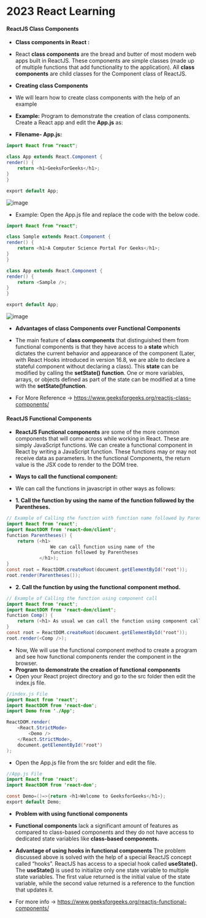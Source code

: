 # 2023 React Learning

#### ReactJS Class Components

* **Class components in React :**
* React **class components** are the bread and butter of most modern web apps built in ReactJS. These components are simple classes (made up of multiple functions that add functionality to the application). All **class components** are child classes for the Component class of ReactJS.

* **Creating class Components**
* We will learn how to create class components with the help of an example

* **Example:** Program to demonstrate the creation of class components. Create a React app and edit the **App.js** as:

* **Filename- App.js:**

```java
import React from "react"; 

class App extends React.Component { 
render() { 
	return <h1>GeeksForGeeks</h1>; 
} 
} 

export default App;
```
![image](https://github.com/veerrajukakarla434/2025-Front-End-Technology-Stack-Pilot-Project/assets/40323661/94490bfc-4ecd-4bae-b0e7-0e7f4e4f09ee)

* Example: Open the App.js file and replace the code with the below code.

```java
import React from "react"; 

class Sample extends React.Component { 
render() { 
	return <h1>A Computer Science Portal For Geeks</h1>; 
} 
} 

class App extends React.Component { 
render() { 
	return <Sample />; 
} 
} 

export default App;

```
![image](https://github.com/veerrajukakarla434/2025-Front-End-Technology-Stack-Pilot-Project/assets/40323661/8f3fb0ae-1d03-408f-be69-7bdf8375f2f3)

* **Advantages of class Components over Functional Components**

* The main feature of **class components** that distinguished them from functional components is that they have access to a **state** which dictates the current behavior and appearance of the component (Later, with React Hooks introduced in version 16.8, we are able to declare a stateful component without declaring a class). This **state** can be modified by calling the **setState() function**. One or more variables, arrays, or objects defined as part of the state can be modified at a time with the **setState()function**.

* For More Reference -> https://www.geeksforgeeks.org/reactjs-class-components/

#### ReactJS Functional Components

* **ReactJS Functional components** are some of the more common components that will come across while working in React. These are simply JavaScript functions. We can create a functional component in React by writing a JavaScript function. These functions may or may not receive data as parameters. In the functional Components, the return value is the JSX code to render to the DOM tree.

* **Ways to call the functional component:**

* We can call the functions in javascript in other ways as follows:

* **1. Call the function by using the name of the function followed by the Parentheses.**
```java
// Example of Calling the function with function name followed by Parentheses
import React from 'react';
import ReactDOM from 'react-dom/client';
function Parentheses() {
    return (<h1>
                We can call function using name of the 
                function followed by Parentheses 
            </h1>);
}
const root = ReactDOM.createRoot(document.getElementById('root'));
root.render(Parentheses());
```
* **2. Call the function by using the functional component method.**

```java
// Example of Calling the function using component call
import React from 'react';
import ReactDOM from 'react-dom/client';
function Comp() {
    return (<h1> As usual we can call the function using component call</h1>);
}
const root = ReactDOM.createRoot(document.getElementById('root'));
root.render(<Comp />);
```
* Now, We will use the functional component method to create a program and see how functional components render the component in the browser.
* **Program to demonstrate the creation of functional components**
* Open your React project directory and go to the src folder then edit the index.js file.

```java
//index.js File 
import React from 'react'; 
import ReactDOM from 'react-dom'; 
import Demo from './App'; 

ReactDOM.render( 
	<React.StrictMode> 
		<Demo /> 
	</React.StrictMode>, 
	document.getElementById('root') 
);
```
* Open the App.js file from the src folder and edit the file.
```java
//App.js File 
import React from 'react'; 
import ReactDOM from 'react-dom'; 

const Demo=()=>{return <h1>Welcome to GeeksforGeeks</h1>}; 
export default Demo;
```

* **Problem with using functional components**
* **Functional components** lack a significant amount of features as compared to class-based components and they do not have access to dedicated state variables like **class-based components.**

* **Advantage of using hooks in functional components**
The problem discussed above is solved with the help of a special ReactJS concept called “hooks”. ReactJS has access to a special hook called **useState().** The **useState()** is used to initialize only one state variable to multiple state variables. The first value returned is the initial value of the state variable, while the second value returned is a reference to the function that updates it.

 * For more info -> https://www.geeksforgeeks.org/reactjs-functional-components/



